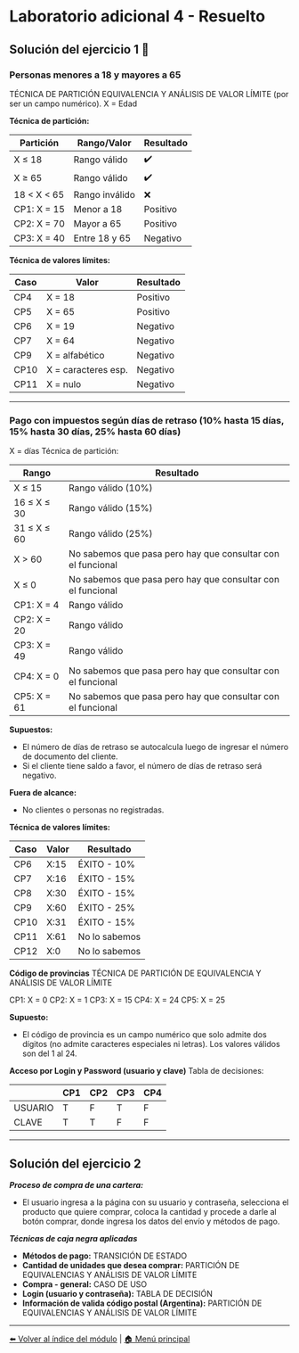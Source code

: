 # Laboratorio adicional 4 - Resuelto

## Solución del ejercicio 1 👤

### Personas menores a 18 y mayores a 65

TÉCNICA DE PARTICIÓN EQUIVALENCIA Y ANÁLISIS DE VALOR LÍMITE (por ser un campo numérico).
X = Edad

**Técnica de partición:**

| Partición   | Rango/Valor    | Resultado |
| ----------- | -------------- | --------- |
| X ≤ 18      | Rango válido   | ✔️        |
| X ≥ 65      | Rango válido   | ✔️        |
| 18 < X < 65 | Rango inválido | ❌        |
| CP1: X = 15 | Menor a 18     | Positivo  |
| CP2: X = 70 | Mayor a 65     | Positivo  |
| CP3: X = 40 | Entre 18 y 65  | Negativo  |

**Técnica de valores límites:**

| Caso | Valor               | Resultado |
| ---- | ------------------- | --------- |
| CP4  | X = 18              | Positivo  |
| CP5  | X = 65              | Positivo  |
| CP6  | X = 19              | Negativo  |
| CP7  | X = 64              | Negativo  |
| CP9  | X = alfabético      | Negativo  |
| CP10 | X = caracteres esp. | Negativo  |
| CP11 | X = nulo            | Negativo  |

---

### Pago con impuestos según días de retraso (10% hasta 15 días, 15% hasta 30 días, 25% hasta 60 días)

X = días
Técnica de partición:

| Rango       | Resultado                                                   |
| ----------- | ----------------------------------------------------------- |
| X ≤ 15      | Rango válido (10%)                                          |
| 16 ≤ X ≤ 30 | Rango válido (15%)                                          |
| 31 ≤ X ≤ 60 | Rango válido (25%)                                          |
| X > 60      | No sabemos que pasa pero hay que consultar con el funcional |
| X ≤ 0       | No sabemos que pasa pero hay que consultar con el funcional |
| CP1: X = 4  | Rango válido                                                |
| CP2: X = 20 | Rango válido                                                |
| CP3: X = 49 | Rango válido                                                |
| CP4: X = 0  | No sabemos que pasa pero hay que consultar con el funcional |
| CP5: X = 61 | No sabemos que pasa pero hay que consultar con el funcional |

**Supuestos:**

- El número de días de retraso se autocalcula luego de ingresar el número de documento del cliente.
- Si el cliente tiene saldo a favor, el número de días de retraso será negativo.

**Fuera de alcance:**

- No clientes o personas no registradas.

**Técnica de valores límites:**

| Caso | Valor | Resultado     |
| ---- | ----- | ------------- |
| CP6  | X:15  | ÉXITO - 10%   |
| CP7  | X:16  | ÉXITO - 15%   |
| CP8  | X:30  | ÉXITO - 15%   |
| CP9  | X:60  | ÉXITO - 25%   |
| CP10 | X:31  | ÉXITO - 15%   |
| CP11 | X:61  | No lo sabemos |
| CP12 | X:0   | No lo sabemos |

**Código de provincias**
TÉCNICA DE PARTICIÓN DE EQUIVALENCIA Y ANÁLISIS DE VALOR LÍMITE

CP1: X = 0
CP2: X = 1
CP3: X = 15
CP4: X = 24
CP5: X = 25

**Supuesto:**

- El código de provincia es un campo numérico que solo admite dos dígitos (no admite caracteres especiales ni letras). Los valores válidos son del 1 al 24.

**Acceso por Login y Password (usuario y clave)**
Tabla de decisiones:

|         | CP1 | CP2 | CP3 | CP4 |
| ------- | --- | --- | --- | --- |
| USUARIO | T   | F   | T   | F   |
| CLAVE   | T   | T   | F   | F   |

---

## Solución del ejercicio 2

**_Proceso de compra de una cartera:_**

- El usuario ingresa a la página con su usuario y contraseña, selecciona el producto que quiere comprar, coloca la cantidad y procede a darle al botón comprar, donde ingresa los datos del envío y métodos de pago.

**_Técnicas de caja negra aplicadas_**

- **Métodos de pago:** TRANSICIÓN DE ESTADO
- **Cantidad de unidades que desea comprar:** PARTICIÓN DE EQUIVALENCIAS Y ANÁLISIS DE VALOR LÍMITE
- **Compra - general:** CASO DE USO
- **Login (usuario y contraseña):** TABLA DE DECISIÓN
- **Información de valida código postal (Argentina):** PARTICIÓN DE EQUIVALENCIAS Y ANÁLISIS DE VALOR LÍMITE

---

[⬅️ Volver al índice del módulo](../modulo1_principios_fundamentos.md) | [🏠 Menú principal](../README.md)
